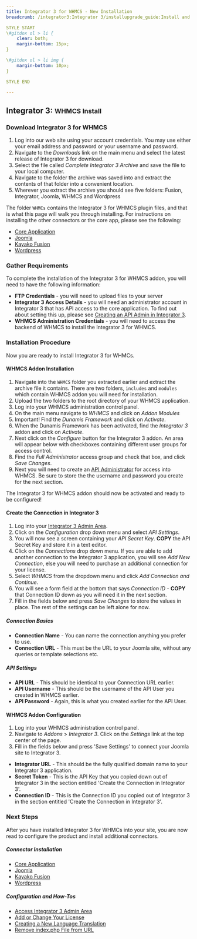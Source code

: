 ```yaml
---
title: Integrator 3 for WHMCS - New Installation 
breadcrumb: /integrator3:Integrator 3/installupgrade_guide:Install and Upgrade Guide/newwhmcs6:New WHMCS Installation

STYLE START
\#gitdox ol > li {
	clear: both;
	margin-bottom: 15px;
}

\#gitdox ol > li img {
	margin-bottom: 10px;
}

STYLE END

---
```


## Integrator 3: <small>WHMCS Install</small>

### Download Integrator 3 for WHMCS

1.  Log into our web site using your account credentials.  You may use either your email address and password or your username and password.
2.  Navigate to the *Downloads* link on the main menu and select the latest release of Integrator 3 for download.
3.  Select the file called *Complete Integrator 3 Archive* and save the file to your local computer.
4.  Navigate to the folder the archive was saved into and extract the contents of that folder into a convenient location.
5.  Wherever you extract the archive you should see five folders: Fusion, Integrator, Joomla, WHMCS and Wordpress

The folder `WHMCs` contains the Integrator 3 for WHMCS plugin files, and that is what this page will walk you through installing.  For instructions on installing the other connectors or the core app, please see the following:

* [Core Application](integrator3/installupgrade_guide/newinstalls.md)
* [Joomla](integrator3/installupgrade_guide/newjoomla3.md)
* [Kayako Fusion](integrator3/installupgrade_guide/newfusion.md)
* [Wordpress](integrator3/installupgrade_guide/newwordpress4.md)

### Gather Requirements

To complete the installation of the Integrator 3 for WHMCS addon, you will need to have the following information:

* **FTP Credentials** - you will need to upload files to your server
* **Integrator 3 Access Details** - you will need an administrator account in Integrator 3 that has API access to the core application.  To find out about setting this up, please see [Creating an API Admin in Integrator 3](integrator3/howtoguides/createi3apiadmin.md).
* **WHMCS Administration Credentials** - you will need to access the backend of WHMCS to install the Integrator 3 for WHMCS.

### Installation Procedure

Now you are ready to install Integrator 3 for WHMCs.

#### WHMCS Addon Installation

1. Navigate into the `WHMCS` folder you extracted earlier and extract the archive file it contains.  There are two folders, `includes` and `modules` which contain WHMCS addon you will need for installation.
2. Upload the two folders to the root directory of your WHMCS application.
3. Log into your WHMCS administration control panel.
4. On the main menu navigate to *WHMCS* and click on *Addon Modules*
5. <span class="label label-danger">Important!</span> Find the *Dunamis Framework* and click on *Activate*.
6. When the Dunamis Framework has been activated, find the *Integrator 3* addon and click on *Activate*.
7. Next click on the *Configure* button for the Integrator 3 addon.  An area will appear below with checkboxes containing different user groups for access control.
8. Find the *Full Administrator* access group and check that box, and click *Save Changes*.
9. Next you will need to create an [API Administrator](common/createapiuser.md) for access into WHMCS.  Be sure to store the the username and password you create for the next section.

The Integrator 3 for WHMCS addon should now be activated and ready to be configured!

#### Create the Connection in Integrator 3

1. Log into your [Integrator 3 Admin Area](integrator3/howtoguides/accessadminarea.md).
2. Click on the *Configuration* drop down menu and select *API Settings*.
3. You will now see a screen containing your *API Secret Key*.  **COPY** the API Secret Key and store it in a text editor.
4. Click on the *Connections* drop down menu.  If you are able to add another connection to the Integrator 3 application, you will see *Add New Connection*, else you will need to purchase an additional connection for your license.
5. Select *WHMCS* from the dropdown menu and click *Add Connection and Continue*.
6. You will see a form field at the bottom that says *Connection ID* - **COPY** that Connection ID down as you will need it in the next section.
7. Fill in the fields below and press *Save Changes* to store the values in place.  The rest of the settings can be left alone for now.

##### Connection Basics

* **Connection Name** - You can name the connection anything you prefer to use.
* **Connection URL** - This must be the URL to your Joomla site, without any queries or template selections etc.

##### API Settings

* **API URL** - This should be identical to your Connection URL earlier.
* **API Username** - This should be the username of the API User you created in WHMCS earlier.
* **API Password** - Again, this is what you created earlier for the API User.


#### WHMCS Addon Configuration

1. Log into your WHMCS administration control panel.
2. Navigate to *Addons* > *Integrator 3*.  Click on the *Settings* link at the top center of the page.
3. Fill in the fields below and press 'Save Settings' to connect your Joomla site to Integrator 3.
  * **Integrator URL** - This should be the fully qualified domain name to your Integrator 3 application.
  * **Secret Token** - This is the API Key that you copied down out of Integrator 3 in the section entitled 'Create the Connection in Integrator 3'.
  * **Connection ID** - This is the Connection ID you copied out of Integrator 3 in the section entitled 'Create the Connection in Integrator 3'.

### Next Steps

After you have installed Integrator 3 for WHMCs into your site, you are now read to configure the product and install additional connectors.

##### Connector Installation

* [Core Application](integrator3/installupgrade_guide/newinstalls.md)
* [Joomla](integrator3/installupgrade_guide/newjoomla3.md)
* [Kayako Fusion](integrator3/installupgrade_guide/newfusion.md)
* [Wordpress](integrator3/installupgrade_guide/newwordpress4.md)

##### Configuration and How-Tos

* [Access Integrator 3 Admin Area](integrator3/howtoguides/accessadminarea.md)
* [Add or Change Your License](integrator3/howtoguides/licensechange.md)
* [Creating a New Language Translation](integrator3/howtoguides/createnewlanguage.md)
* [Remove index.php File from URL](integrator3/howtoguides/removeindexfile.md)
